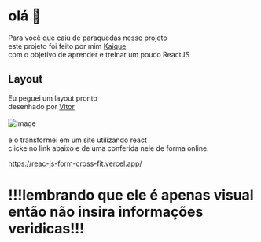 # olá 👋
Para você que caiu de paraquedas nesse projeto<br />
este projeto foi feito por mim [Kaique](https://www.linkedin.com/in/kaique-de-godoy-silva-31b48118b)<br />
com o objetivo de aprender e treinar um pouco ReactJS<br />

## Layout
Eu peguei um layout pronto <br />
desenhado por [Vitor](https://www.linkedin.com/in/vitor-fernandes-góes-74586977)<br /><br />
![image](https://user-images.githubusercontent.com/53097720/118752296-306c9080-b839-11eb-861e-b12ad232d257.png)
<br /><br />
e o transformei em um site utilizando react<br /> 
clicke no link abaixo e de uma conferida nele de forma online.

<a href="https://reac-js-form-cross-fit.vercel.app/"> https://reac-js-form-cross-fit.vercel.app/ </a>

# !!!lembrando que ele é apenas visual então não insira informações veridicas!!!
